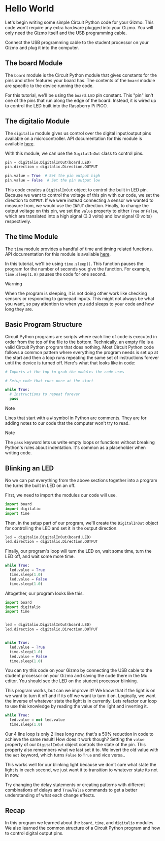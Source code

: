# Hello World

Let's begin writing some simple Circuit Python code for your Gizmo. This code won't require any extra hardware plugged into your Gizmo. You will only need the Gizmo itself and the USB programming cable.

Connect the USB programming cable to the student processor on your Gizmo and plug it into the computer.

## The board Module

The `board` module is the Circuit Python module that gives constants for the pins and other features your board has. The contents of the `board` module are specific to the device running the code.

For this tutorial, we'll be using the `board.LED` pin constant. This "pin" isn't one of the pins that run along the edge of the board. Instead, it is wired up to control the LED built into the Raspberry Pi PICO.

## The digitalio Module

The `digitalio` module gives us control over the digital input/output pins available on a microcontroller. API documentation for this module is available [here](https://docs.circuitpython.org/en/latest/shared-bindings/digitalio/index.html).

With this module, we can use the `DigitalInOut` class to control pins.

```Python
pin = digitalio.DigitalInOut(board.LED)
pin.direction = digitalio.Direction.OUTPUT

pin.value = True  # Set the pin output high
pin.value = False  # Set the pin output low
```

This code creates a `DigitalInOut` object to control the built in LED pin. Because we want to control the voltage of this pin with our code, we set the direction to `OUTPUT`. If we were instead connecting a sensor we wanted to measure from, we would use the `INPUT` direction. Finally, to change the output voltage on this pin, we set the `value` property to either `True` or `False`, which are translated into a high signal (3.3 volts) and low signal (0 volts) respectively.

## The time Module

The `time` module provides a handful of time and timing related functions. API documentation for this module is available [here](https://docs.circuitpython.org/en/latest/shared-bindings/time/index.html).

In this tutorial, we'll be using `time.sleep()`. This function pauses the program for the number of seconds you give the function. For example, `time.sleep(1.0)` pauses the code for one second.

> [!WARNING]
>
> When the program is sleeping, it is not doing other work like checking sensors or responding to gamepad inputs. This might not always be what you want, so pay attention to when you add sleeps to your code and how long they are.

## Basic Program Structure

Circuit Python programs are scripts where each line of code is executed in order from the top of the file to the bottom. Technically, an empty file is a valid Circuit Python program that does nothing. Most Circuit Python code follows a common pattern where everything the program needs is set up at the start and then a loop runs repeating the same set of instructions forever until the device is turned off. Here's what that looks like in code:

```Python
# Imports at the top to grab the modules the code uses

# Setup code that runs once at the start

while True:
  # Instructions to repeat forever
  pass
```

> [!NOTE]
>
> Lines that start with a # symbol in Python are comments. They are for adding notes to our code that the computer won't try to read.

> [!NOTE]
> 
> The `pass` keyword lets us write empty loops or functions without breaking Python's rules about indentation. It's common as a placeholder when writing code.

## Blinking an LED

No we can put everything from the above sections together into a program the turns the built in LED on an off.

First, we need to import the modules our code will use.

```Python
import board
import digitalio
import time
```

Then, in the setup part of our program, we'll create the `DigitalInOut` object for controlling the LED and set it in the output direction.

```Python
led = digitalio.DigitalInOut(board.LED)
led.direction = digitalio.Direction.OUTPUT
```

Finally, our program's loop will turn the LED on, wait some time, turn the LED off, and wait some more time.

```Python
while True:
  led.value = True
  time.sleep(1.0)
  led.value = False
  time.sleep(1.0)
```

Altogether, our program looks like this.

```Python
import board
import digitalio
import time


led = digitalio.DigitalInOut(board.LED)
led.direction = digitalio.Direction.OUTPUT


while True:
  led.value = True
  time.sleep(1.0)
  led.value = False
  time.sleep(1.0)
```

You can try this code on your Gizmo by connecting the USB cable to the student processor on your Gizmo and saving the code there in the Mu editor. You should see the LED on the student processor blinking.

This program works, but can we improve it?  We know that if the light
is on we want to turn it off and if its off we want to turn it on.
Logically, we want the inverse of whatever state the light is in
currently.  Lets refactor our loop to use this knowledge by reading
the value of the light and inverting it.

```Python
while True:
  led.value = not led.value
  time.sleep(1.0)
```

Our 4 line loop is only 2 lines long now, that's a 50% reduction in
code to achieve the same result!  How does it work though?  Setting the `value` property of our `DigitalInOut` object controls the state of the pin. This property also remembers what we last set it to. We invert the old value with the `not` keyword, which turns `False` to `True` and vice versa..

This works well for our blinking light because we don't care what
state the light is in each second, we just want it to transition to
whatever state its not in now.

Try changing the delay statements or creating patterns with different
combinations of delays and `True`/`False` commands to get a better
understanding of what each change effects.

## Recap

In this program we learned about the `board`, `time`, and `digitalio` modules. We also learned the common structure of a Circuit Python program and how to control digital output pins.

